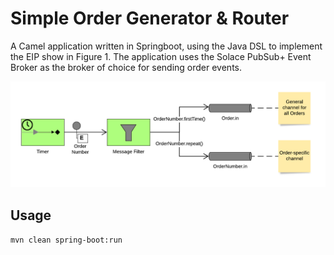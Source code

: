 # Simple Order Generator & Router
A Camel application written in Springboot, using the Java DSL to implement the EIP show in Figure 1.
The application uses the Solace PubSub+ Event Broker as the broker of choice for sending order events.

![alt text](images/sog.png "Figure 1")

## Usage
`mvn clean spring-boot:run`
